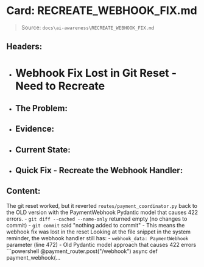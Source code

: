 # Card: RECREATE_WEBHOOK_FIX.md

> Source: `docs\ai-awareness\RECREATE_WEBHOOK_FIX.md`

## Headers:
- # Webhook Fix Lost in Git Reset - Need to Recreate
- ## The Problem:
- ## Evidence:
- ## Current State:
- ## Quick Fix - Recreate the Webhook Handler:

## Content:
The git reset worked, but it reverted `routes/payment_coordinator.py` back to the OLD version with the PaymentWebhook Pydantic model that causes 422 errors. - `git diff --cached --name-only` returned empty (no changes to commit) - `git commit` said "nothing added to commit"  - This means the webhook fix was lost in the reset Looking at the file snippet in the system reminder, the webhook handler still has: - `webhook_data: PaymentWebhook` parameter (line 472) - Old Pydantic model approach that causes 422 errors ```powershell @payment_router.post("/webhook") async def payment_webhook(...
